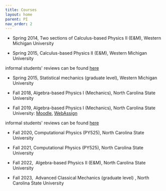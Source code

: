```yaml
---
title: Courses 
layout: home
parent: PI 
nav_order: 2
---
```


*   Spring 2014, Two sections of Calculus-based Physics II (E&M), Western Michigan University
    
*   Spring 2015, Calculus-based Physics II (E&M), Western Michigan University
    

informal students' reviews can be found [here](https://www.ratemyprofessors.com/ShowRatings.jsp?tid=1880919)

*   Spring 2015, Statistical mechanics (graduate level), Western Michigan University 
    
*   Fall 2018, Algebra-based Physics I (Mechanics), North Carolina State University
    
*   Fall 2019, Algebra-based Physics I (Mechanics), North Carolina State University: [Moodle](https://moodle-courses1920.wolfware.ncsu.edu/course/view.php?id=2187), [WebAssign](http://www.webassign.net/ncsu/)
    

informal students' reviews can be found [here](https://www.ratemyprofessors.com/ShowRatings.jsp?tid=2546070)

*   Fall 2020, Computational Physics (PY525), North Carolina State University
    
*   Fall 2021, Computational Physics (PY525), North Carolina State University
    
*   Fall 2022,  Algebra-based Physics II (E&M), North Carolina State University
    
*   Fall 2023,  Advanced Classical Mechanics (graduate level) , North Carolina State University
    

